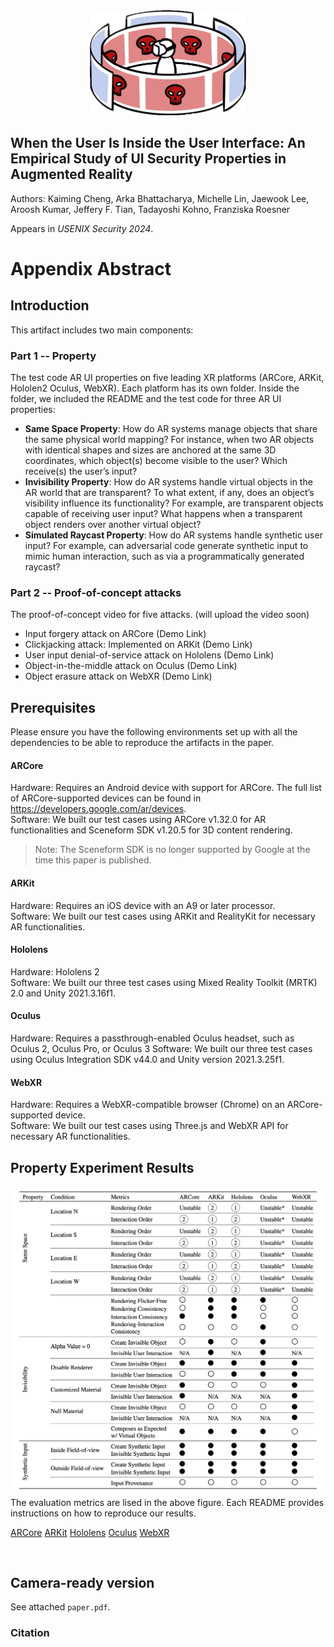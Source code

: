 <center>
<img src="./img/logo_object.png" alt="Logo Icon" width="250" />
</center>

## When the User Is Inside the User Interface: An Empirical Study of UI Security Properties in Augmented Reality
Authors: Kaiming Cheng, Arka Bhattacharya, Michelle Lin, Jaewook Lee, Aroosh Kumar, Jeffery F. Tian, Tadayoshi Kohno, Franziska Roesner

Appears in *USENIX Security 2024*. 

# Appendix Abstract

## Introduction
This artifact includes two main components: 

### Part 1 -- Property 
The test code AR UI properties on five leading XR platforms (ARCore, ARKit, Hololen2 Oculus, WebXR). Each platform has its own folder. Inside the folder, we included the README and the test code for three AR UI properties:
* **Same Space Property**: How do AR systems manage objects that share the same physical world mapping? For instance, when two AR objects with identical shapes and sizes are anchored at the same 3D coordinates, which object(s) become visible to the user? Which receive(s) the user’s input?
* **Invisibility Property**: How do AR systems handle virtual objects
in the AR world that are transparent? To what extent, if any, does an object’s visibility influence its functionality? For example, are transparent objects capable of receiving user input? What happens when a transparent object renders over another virtual object?
* **Simulated Raycast Property**: How do AR systems handle synthetic user input? For example, can adversarial code generate synthetic input to mimic human interaction, such as via a programmatically generated raycast? 



### Part 2 -- Proof-of-concept attacks
The proof-of-concept video for five attacks. (will upload the video soon)
* Input forgery attack on ARCore (Demo Link)
* Clickjacking attack: Implemented on ARKit (Demo Link) 
* User input denial-of-service attack on Hololens (Demo Link)
* Object-in-the-middle attack on Oculus (Demo Link)
* Object erasure attack on WebXR (Demo Link)

## Prerequisites

Please ensure you have the following environments set up with all the dependencies
to be able to reproduce the artifacts in the paper. 

#### ARCore
Hardware: Requires an Android device with support for ARCore. The full list of ARCore-supported devices can be found in https://developers.google.com/ar/devices. <br>
Software: We built our test cases using ARCore v1.32.0 for AR functionalities and Sceneform SDK v1.20.5 for 3D content rendering.
> Note: The Sceneform SDK is no longer supported by Google at the time this paper is published. 

#### ARKit
Hardware: Requires an iOS device with an A9 or later processor. <br> 
Software: We built our test cases using ARKit and RealityKit for necessary AR functionalities.  

#### Hololens
Hardware: Hololens 2<br>
Software: We built our three test cases using Mixed Reality Toolkit (MRTK) 2.0 and Unity 2021.3.16f1.

#### Oculus
Hardware: Requires a passthrough-enabled Oculus headset, such as Oculus 2, Oculus Pro, or Oculus 3
Software: We built our three test cases using Oculus Integration SDK v44.0 and Unity version 2021.3.25f1.

#### WebXR
Hardware: Requires a WebXR-compatible browser (Chrome) on an ARCore-supported device. <br>
Software: We built our test cases using Three.js and WebXR API for necessary AR functionalities.


## Property Experiment Results 
<center>
<img src="./img/Experiment_Result.png" alt="Result" width="750" />
</center>
The evaluation metrics are lised in the above figure. Each README provides instructions on how to reproduce our results.

[ARCore](Property_Code/ARCore/README.md)
[ARKit](Property_Code/ARKit/README.md)
[Hololens](Property_Code/Hololens/README.md)
[Oculus](Property_Code/Oculus/README.md)
[WebXR](Property_Code/WebXR/README.md)

 </br>

## Camera-ready version
See attached `paper.pdf`.

### Citation
